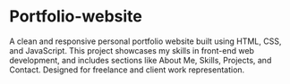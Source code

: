 # Portfolio-website
 A clean and responsive personal portfolio website built using HTML, CSS, and JavaScript. This project showcases my skills in front-end web development, and includes sections like About Me, Skills, Projects, and Contact. Designed for freelance and client work representation.
